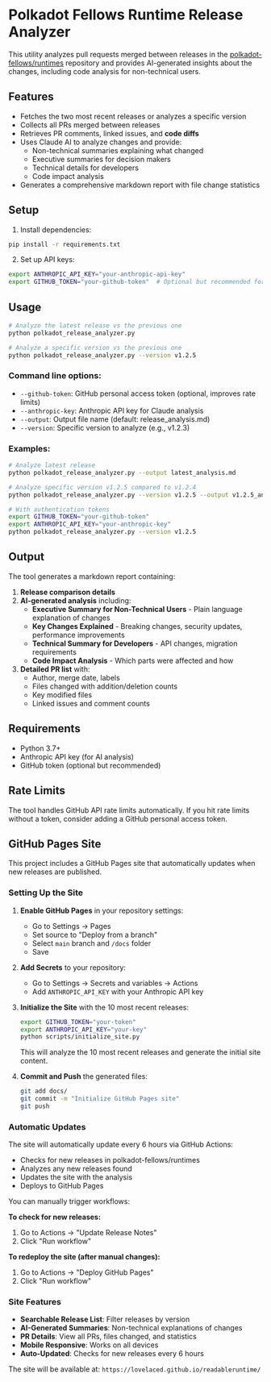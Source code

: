 # Polkadot Fellows Runtime Release Analyzer

This utility analyzes pull requests merged between releases in the [polkadot-fellows/runtimes](https://github.com/polkadot-fellows/runtimes) repository and provides AI-generated insights about the changes, including code analysis for non-technical users.

## Features

- Fetches the two most recent releases or analyzes a specific version
- Collects all PRs merged between releases
- Retrieves PR comments, linked issues, and **code diffs**
- Uses Claude AI to analyze changes and provide:
  - Non-technical summaries explaining what changed
  - Executive summaries for decision makers
  - Technical details for developers
  - Code impact analysis
- Generates a comprehensive markdown report with file change statistics

## Setup

1. Install dependencies:
```bash
pip install -r requirements.txt
```

2. Set up API keys:
```bash
export ANTHROPIC_API_KEY="your-anthropic-api-key"
export GITHUB_TOKEN="your-github-token"  # Optional but recommended for higher rate limits
```

## Usage

```bash
# Analyze the latest release vs the previous one
python polkadot_release_analyzer.py

# Analyze a specific version vs the previous one
python polkadot_release_analyzer.py --version v1.2.5
```

### Command line options:

- `--github-token`: GitHub personal access token (optional, improves rate limits)
- `--anthropic-key`: Anthropic API key for Claude analysis
- `--output`: Output file name (default: release_analysis.md)
- `--version`: Specific version to analyze (e.g., v1.2.3)

### Examples:

```bash
# Analyze latest release
python polkadot_release_analyzer.py --output latest_analysis.md

# Analyze specific version v1.2.5 compared to v1.2.4
python polkadot_release_analyzer.py --version v1.2.5 --output v1.2.5_analysis.md

# With authentication tokens
export GITHUB_TOKEN="your-github-token"
export ANTHROPIC_API_KEY="your-anthropic-key"
python polkadot_release_analyzer.py --version v1.2.5
```

## Output

The tool generates a markdown report containing:

1. **Release comparison details**
2. **AI-generated analysis** including:
   - **Executive Summary for Non-Technical Users** - Plain language explanation of changes
   - **Key Changes Explained** - Breaking changes, security updates, performance improvements
   - **Technical Summary for Developers** - API changes, migration requirements
   - **Code Impact Analysis** - Which parts were affected and how
3. **Detailed PR list** with:
   - Author, merge date, labels
   - Files changed with addition/deletion counts
   - Key modified files
   - Linked issues and comment counts

## Requirements

- Python 3.7+
- Anthropic API key (for AI analysis)
- GitHub token (optional but recommended)

## Rate Limits

The tool handles GitHub API rate limits automatically. If you hit rate limits without a token, consider adding a GitHub personal access token.

## GitHub Pages Site

This project includes a GitHub Pages site that automatically updates when new releases are published.

### Setting Up the Site

1. **Enable GitHub Pages** in your repository settings:
   - Go to Settings → Pages
   - Set source to "Deploy from a branch"
   - Select `main` branch and `/docs` folder
   - Save

2. **Add Secrets** to your repository:
   - Go to Settings → Secrets and variables → Actions
   - Add `ANTHROPIC_API_KEY` with your Anthropic API key

3. **Initialize the Site** with the 10 most recent releases:
   ```bash
   export GITHUB_TOKEN="your-token"
   export ANTHROPIC_API_KEY="your-key"
   python scripts/initialize_site.py
   ```
   
   This will analyze the 10 most recent releases and generate the initial site content.

4. **Commit and Push** the generated files:
   ```bash
   git add docs/
   git commit -m "Initialize GitHub Pages site"
   git push
   ```

### Automatic Updates

The site will automatically update every 6 hours via GitHub Actions:
- Checks for new releases in polkadot-fellows/runtimes
- Analyzes any new releases found
- Updates the site with the analysis
- Deploys to GitHub Pages

You can manually trigger workflows:

**To check for new releases:**
1. Go to Actions → "Update Release Notes"
2. Click "Run workflow"

**To redeploy the site (after manual changes):**
1. Go to Actions → "Deploy GitHub Pages"
2. Click "Run workflow"

### Site Features

- **Searchable Release List**: Filter releases by version
- **AI-Generated Summaries**: Non-technical explanations of changes
- **PR Details**: View all PRs, files changed, and statistics
- **Mobile Responsive**: Works on all devices
- **Auto-Updated**: Checks for new releases every 6 hours

The site will be available at: `https://lovelaced.github.io/readableruntime/`